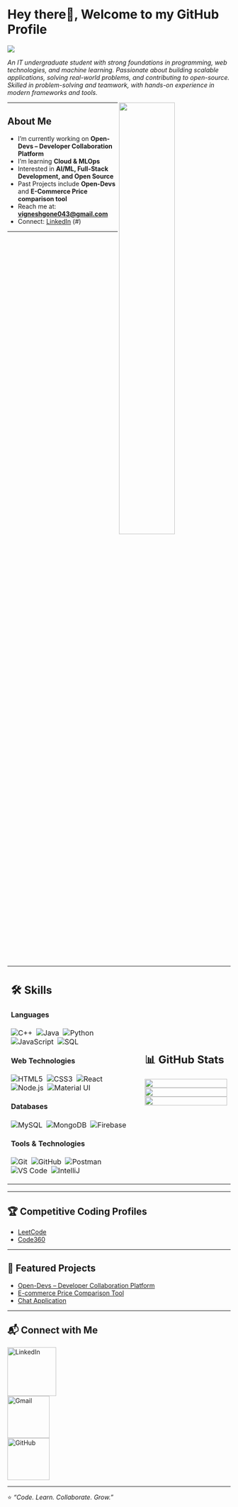 # Hey there👋, Welcome to my GitHub Profile

<img src="https://readme-typing-svg.herokuapp.com?font=Architects+Daughter&color=22EBF7&size=25&center=false&lines=Hi!+I'm+Vignesh;IT+Undergraduate+Student;Full+Stack+Developer;AI+%26+ML+Enthusiast;Open+Source+Contributor"/>

<p>
<i>
An IT undergraduate student with strong foundations in programming, web technologies, and machine learning. Passionate about building scalable applications, solving real-world problems, and contributing to open-source. Skilled in problem-solving and teamwork, with hands-on experience in modern frameworks and tools.
</i>
</p>

<img src="https://user-images.githubusercontent.com/89788120/167628634-549d2bdd-609e-4275-85af-1e1974da64ca.gif" width="50%" align="right" />

---

##  About Me

-  I’m currently working on **Open-Devs – Developer Collaboration Platform**
-  I’m learning **Cloud & MLOps**
-  Interested in **AI/ML, Full-Stack Development, and Open Source**
-  Past Projects include **Open-Devs** and **E-Commerce Price comparison tool**
-  Reach me at: **vigneshgone043@gmail.com**
-  Connect: [LinkedIn](https://linkedin.com/in/Vignesh%20G) (#)

---

<table width="100%" >

 <tr>
    <td width="60%">
     
## 🛠️ Skills

#### Languages
![C++](https://img.shields.io/badge/C++-05122A?style=flat&logo=c%2B%2B&logoColor=00599C)&nbsp;
![Java](https://img.shields.io/badge/Java-ED8B00?style=flat&logo=java&logoColor=white)&nbsp;
![Python](https://img.shields.io/badge/Python-3776AB?style=flat&logo=python&logoColor=white)&nbsp;
![JavaScript](https://img.shields.io/badge/JavaScript-F7DF1E?style=flat&logo=javascript&logoColor=black)&nbsp;
![SQL](https://img.shields.io/badge/SQL-336791?style=flat&logo=postgresql&logoColor=white)

#### Web Technologies
![HTML5](https://img.shields.io/badge/HTML5-E34F26?style=flat&logo=html5&logoColor=white)&nbsp;
![CSS3](https://img.shields.io/badge/CSS3-1572B6?style=flat&logo=css3&logoColor=white)&nbsp;
![React](https://img.shields.io/badge/React-20232A?style=flat&logo=react&logoColor=61DAFB)&nbsp;
![Node.js](https://img.shields.io/badge/Node.js-43853D?style=flat&logo=node-dot-js&logoColor=white)&nbsp;
![Material UI](https://img.shields.io/badge/Material_UI-0081CB?style=flat&logo=mui&logoColor=white)

#### Databases
![MySQL](https://img.shields.io/badge/MySQL-00000F?style=flat&logo=mysql&logoColor=white)&nbsp;
![MongoDB](https://img.shields.io/badge/MongoDB-4EA94B?style=flat&logo=mongodb&logoColor=white)&nbsp;
![Firebase](https://img.shields.io/badge/Firebase-ffca28?style=flat&logo=firebase&logoColor=black)

#### Tools & Technologies
![Git](https://img.shields.io/badge/Git-F05032?style=flat&logo=git&logoColor=white)&nbsp;
![GitHub](https://img.shields.io/badge/GitHub-181717?style=flat&logo=github&logoColor=white)&nbsp;
![Postman](https://img.shields.io/badge/Postman-FF6C37?style=flat&logo=postman&logoColor=white)&nbsp;
![VS Code](https://img.shields.io/badge/VS_Code-0078d7?style=flat&logo=visual-studio-code&logoColor=white)&nbsp;
![IntelliJ](https://img.shields.io/badge/IntelliJ_IDEA-000000?style=flat&logo=intellij-idea&logoColor=white)

</td>
    <td>
  

## 📊 GitHub Stats

<p align="center">
  <img width="100%" src="https://github-readme-stats-ten-xi-39.vercel.app/api?username=vignesh6126&theme=algolia&show_icons=true" />
  <br/>
  <img width="100%" src="https://github-readme-streak-stats.herokuapp.com?user=vignesh6126&theme=algolia&background=00000000&t=1" />
  <br/>
  <img width="100%" src="https://github-readme-stats-ten-xi-39.vercel.app/api/top-langs/?username=vignesh6126&layout=compact&theme=algolia" />
</p>

     
  </td>
 </tr>
</table>

---

## 🏆 Competitive Coding Profiles
- [LeetCode](https://leetcode.com/u/Vignesh043/)  
- [Code360](https://www.naukri.com/code360/profile/GoneVignesh)

---

## 📌 Featured Projects
-  [Open-Devs – Developer Collaboration Platform](https://github.com/vignesh6126/Open-Devs.git)  
-  [E-commerce Price Comparison Tool](https://github.com/vignesh6126/E-Commerce-price-Comparison.git)  
-  [Chat Application](https://github.com/vignesh6126/Chat_app.git) 

---

## 📬 Connect with Me  

<a href="https://linkedin.com/in/Vignesh%20G"><img width="110px" alt="LinkedIn" src="https://img.shields.io/badge/LinkedIn-%230077B5.svg?style=flat&logo=linkedin&logoColor=white"/></a>  
<a href="mailto:vigneshgone043@gmail.com"><img width="95px" alt="Gmail" src="https://img.shields.io/badge/Gmail-D14836?style=flat&logo=gmail&logoColor=white" /></a>  
<a href="https://github.com/vignesh6126"><img width="95px" alt="GitHub" src="https://img.shields.io/badge/GitHub-100000?style=flat&logo=github&logoColor=white" /></a>  

---

⭐ *“Code. Learn. Collaborate. Grow.”*


